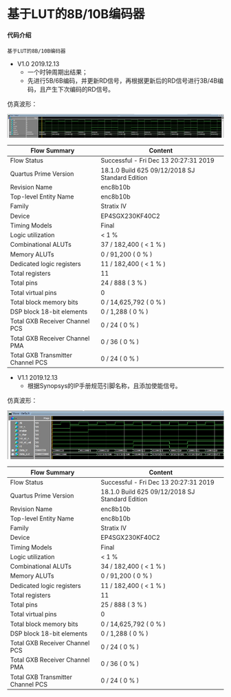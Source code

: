 # 基于LUT的8B/10B编码器

#### 代码介绍
    基于LUT的8B/10B编码器

* V1.0   2019.12.13
    * 一个时钟周期出结果；
    * 先进行5B/6B编码，并更新RD信号，再根据更新后的RD信号进行3B/4B编码，且产生下次编码的RD信号。

仿真波形：

![wave](https://raw.githubusercontent.com/Verdvana/Enc8b10b/master/Simulation/enc8b10b_TB/wave.jpg)


| Flow Summary | Content |
| --- | --- |
| Flow Status | Successful - Fri Dec 13 20:27:31 2019 |
| Quartus Prime Version | 18.1.0 Build 625 09/12/2018 SJ Standard Edition |
| Revision Name | enc8b10b |
| Top-level Entity Name | enc8b10b |
| Family | Stratix IV |
| Device | EP4SGX230KF40C2 |
| Timing Models | Final |
| Logic utilization | < 1 % |
| Combinational ALUTs | 37 / 182,400 ( < 1 % ) |
| Memory ALUTs | 0 / 91,200 ( 0 % ) |
| Dedicated logic registers | 11 / 182,400 ( < 1 % ) |
| Total registers | 11 |
| Total pins | 24 / 888 ( 3 % ) |
| Total virtual pins | 0 |
| Total block memory bits | 0 / 14,625,792 ( 0 % ) |
| DSP block 18-bit elements | 0 / 1,288 ( 0 % ) |
| Total GXB Receiver Channel PCS | 0 / 24 ( 0 % ) |
| Total GXB Receiver Channel PMA | 0 / 36 ( 0 % ) |
| Total GXB Transmitter Channel PCS | 0 / 24 ( 0 % ) |

* V1.1   2019.12.13
    * 根据Synopsys的IP手册规范引脚名称，且添加使能信号。

仿真波形：

![wave](https://raw.githubusercontent.com/Verdvana/Enc8b10b/master/Simulation/enc8b10b_TB/wave2.jpg)


| Flow Summary | Content |
| --- | --- |
| Flow Status | Successful - Fri Dec 13 20:27:31 2019 |
| Quartus Prime Version | 18.1.0 Build 625 09/12/2018 SJ Standard Edition |
| Revision Name | enc8b10b |
| Top-level Entity Name | enc8b10b |
| Family | Stratix IV |
| Device | EP4SGX230KF40C2 |
| Timing Models | Final |
| Logic utilization | < 1 % |
| Combinational ALUTs | 34 / 182,400 ( < 1 % ) |
| Memory ALUTs | 0 / 91,200 ( 0 % ) |
| Dedicated logic registers | 11 / 182,400 ( < 1 % ) |
| Total registers | 11 |
| Total pins | 25 / 888 ( 3 % ) |
| Total virtual pins | 0 |
| Total block memory bits | 0 / 14,625,792 ( 0 % ) |
| DSP block 18-bit elements | 0 / 1,288 ( 0 % ) |
| Total GXB Receiver Channel PCS | 0 / 24 ( 0 % ) |
| Total GXB Receiver Channel PMA | 0 / 36 ( 0 % ) |
| Total GXB Transmitter Channel PCS | 0 / 24 ( 0 % ) |


